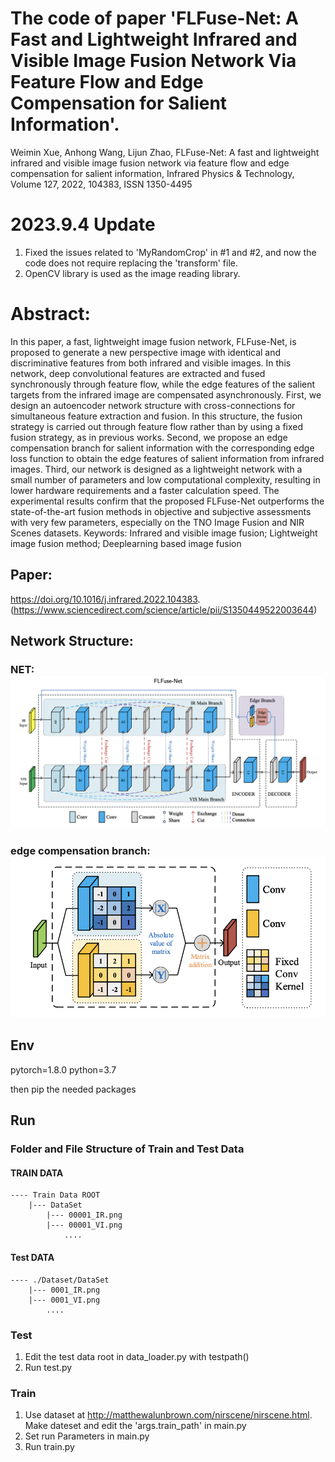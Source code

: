 # The code of paper 'FLFuse-Net: A Fast and Lightweight Infrared and Visible Image Fusion Network Via Feature Flow and Edge Compensation for Salient Information'.
Weimin Xue, Anhong Wang, Lijun Zhao, FLFuse-Net: A fast and lightweight infrared and visible image fusion network via feature flow and edge compensation for salient information, Infrared Physics & Technology, Volume 127, 2022, 104383, ISSN 1350-4495


# 2023.9.4 Update
1. Fixed the issues related to 'MyRandomCrop' in #1 and #2, and now the code does not require replacing the 'transform' file.
2. OpenCV library is used as the image reading library.


# Abstract: 
In this paper, a fast, lightweight image fusion network, FLFuse-Net, is proposed to generate a new perspective image with identical and discriminative features from both infrared and visible images. In this network, deep convolutional features are extracted and fused synchronously through feature flow, while the edge features of the salient targets from the infrared image are compensated asynchronously. First, we design an autoencoder network structure with cross-connections for simultaneous feature extraction and fusion. In this structure, the fusion strategy is carried out through feature flow rather than by using a fixed fusion strategy, as in previous works. Second, we propose an edge compensation branch for salient information with the corresponding edge loss function to obtain the edge features of salient information from infrared images. Third, our network is designed as a lightweight network with a small number of parameters and low computational complexity, resulting in lower hardware requirements and a faster calculation speed. The experimental results confirm that the proposed FLFuse-Net outperforms the state-of-the-art fusion methods in objective and subjective assessments with very few parameters, especially on the TNO Image Fusion and NIR Scenes datasets.
Keywords: Infrared and visible image fusion; Lightweight image fusion method; Deeplearning based image fusion

## Paper: 
https://doi.org/10.1016/j.infrared.2022.104383.
(https://www.sciencedirect.com/science/article/pii/S1350449522003644)

## Network Structure: 
### NET: ![Structure of the proposed FLFuse-Net](./fig/NET.png)
### edge compensation branch: ![Edge Compensation Branch](./fig/S_Branch.png)

## Env
pytorch=1.8.0 python=3.7 

then pip the needed packages

## Run

### Folder and File Structure of Train and Test Data
#### TRAIN DATA
    ---- Train Data ROOT
        |--- DataSet
            |--- 00001_IR.png
            |--- 00001_VI.png
                ....

#### Test DATA
    ---- ./Dataset/DataSet
        |--- 0001_IR.png
        |--- 0001_VI.png
            ....

### Test
1. Edit the test data root in data_loader.py with testpath()
2. Run test.py

### Train
1. Use dataset at http://matthewalunbrown.com/nirscene/nirscene.html. Make dateset and edit the 'args.train_path' in main.py
2. Set run Parameters in main.py
4. Run train.py
